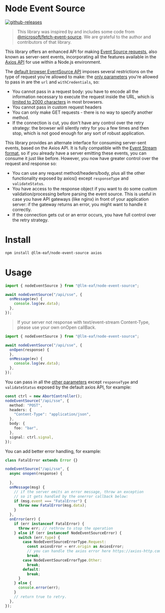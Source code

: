 # Node Event Source

[![github-releases](https://img.shields.io/npm/dm/%40llm-eaf%2Fnode-event-source?color=7B916E&labelColor=black&logo=github&style=for-the-badge)](https://www.npmjs.com/package/@llm-eaf/node-event-source)

> This library was inspired by and includes some code from [@microsoft/fetch-event-source](https://github.com/Azure/fetch-event-source). We are grateful to the author and contributors of that library.

This library offers an enhanced API for making [Event Source requests](https://developer.mozilla.org/en-US/docs/Web/API/Server-sent_events/Using_server-sent_events), also known as server-sent events, incorporating all the features available in the [Axios API](https://axios-http.com/docs/api_intro) for use within a Node.js environment.

The [default browser EventSource API](https://developer.mozilla.org/en-US/docs/Web/API/EventSource) imposes several restrictions on the type of request you're allowed to make: the [only parameters](https://developer.mozilla.org/en-US/docs/Web/API/EventSource/EventSource#Parameters) you're allowed to pass in are the `url` and `withCredentials`, so:

- You cannot pass in a request body: you have to encode all the information necessary to execute the request inside the URL, which is [limited to 2000 characters](https://stackoverflow.com/questions/417142) in most browsers.
- You cannot pass in custom request headers
- You can only make GET requests - there is no way to specify another method.
- If the connection is cut, you don't have any control over the retry strategy: the browser will silently retry for you a few times and then stop, which is not good enough for any sort of robust application.

This library provides an alternate interface for consuming server-sent events, based on the Axios API. It is fully compatible with the [Event Stream format](https://developer.mozilla.org/en-US/docs/Web/API/Server-sent_events/Using_server-sent_events#Event_stream_format), so if you already have a server emitting these events, you can consume it just like before. However, you now have greater control over the request and response so:

- You can use any request method/headers/body, plus all the other functionality exposed by axios() except `responseType` and `validateStatus`.
- You have access to the response object if you want to do some custom validation/processing before parsing the event source. This is useful in case you have API gateways (like nginx) in front of your application server: if the gateway returns an error, you might want to handle it correctly.
- If the connection gets cut or an error occurs, you have full control over the retry strategy.

# Install

```sh
npm install @llm-eaf/node-event-source axios
```

# Usage

```ts
import { nodeEventSource } from "@llm-eaf/node-event-source";

await nodeEventSource("/api/sse", {
  onMessage(ev) {
    console.log(ev.data);
  },
});
```

> If your server not response with text/event-stream Content-Type, please use your own onOpen callBack.

```ts
import { nodeEventSource } from "@llm-eaf/node-event-source";

await nodeEventSource("/api/sse", {
  onOpen(response) {
  },
  onMessage(ev) {
    console.log(ev.data);
  },
});
```

You can pass in all the [other parameters](https://axios-http.com/docs/req_config) except `responseType` and `validateStatus` exposed by the default axios API, for example:

```ts
const ctrl = new AbortController();
nodeEventSource("/api/sse", {
  method: "POST",
  headers: {
    "Content-Type": "application/json",
  },
  body: {
    foo: "bar",
  },
  signal: ctrl.signal,
});
```

You can add better error handling, for example:

```ts
class FatalError extends Error {}

nodeEventSource("/api/sse", {
  async onopen(response) {
    
  },
  onMessage(msg) {
    // if the server emits an error message, throw an exception
    // so it gets handled by the onerror callback below:
    if (msg.event === "FatalError") {
      throw new FatalError(msg.data);
    }
  },
  onError(err) {
    if (err instanceof FatalError) {
      throw err; // rethrow to stop the operation
    } else if (err instanceof NodeEventSourceError) {
      switch (err.type) {
        case NodeEventSourceErrorType.Request:
          const axiosError = err.origin as AxiosError;
          // you can handle the axios error here https://axios-http.com/docs/handling_errors
          break;
        case NodeEventSourceErrorType.Other:
          break;
        default:
          break;
      }
    } else {
      console.error(err);
    }
    // return true to retry.
  },
});
```
